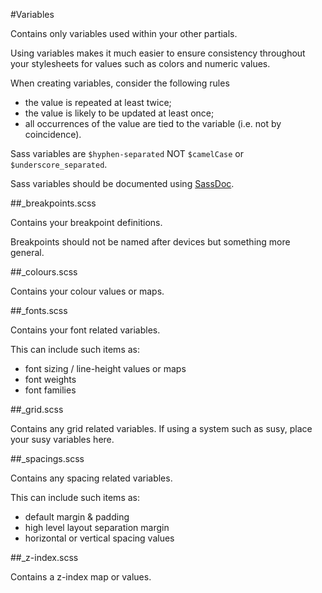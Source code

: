 #Variables

Contains only variables used within your other partials.

Using variables makes it much easier to ensure consistency throughout your 
stylesheets for values such as colors and numeric values.

When creating variables, consider the following rules

- the value is repeated at least twice;
- the value is likely to be updated at least once;
- all occurrences of the value are tied to the variable (i.e. not by coincidence).

Sass variables are `$hyphen-separated` NOT `$camelCase` or `$underscore_separated`.

Sass variables should be documented using [SassDoc](http://sassdoc.com/).

##_breakpoints.scss

Contains your breakpoint definitions.

Breakpoints should not be named after devices but something more general.

##_colours.scss

Contains your colour values or maps.

##_fonts.scss

Contains your font related variables. 

This can include such items as:
- font sizing / line-height values or maps
- font weights
- font families

##_grid.scss

Contains any grid related variables. If using a system such as susy, place your
susy variables here.

##_spacings.scss

Contains any spacing related variables.

This can include such items as:
- default margin & padding
- high level layout separation margin
- horizontal or vertical spacing values

##_z-index.scss

Contains a z-index map or values.